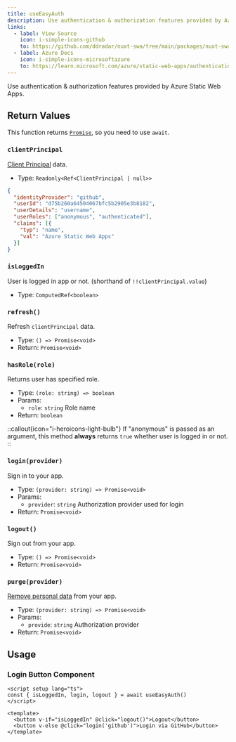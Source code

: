 ```yaml
---
title: useEasyAuth
description: Use authentication & authorization features provided by Azure Static Web Apps.
links:
  - label: View Source
    icon: i-simple-icons-github
    to: https://github.com/ddradar/nuxt-swa/tree/main/packages/nuxt-swa/src/runtime/composables/useEasyAuth.ts
  - label: Azure Docs
    icon: i-simple-icons-microsoftazure
    to: https://learn.microsoft.com/azure/static-web-apps/authentication-authorization
---
```


Use authentication & authorization features provided by Azure Static Web Apps.

## Return Values

This function returns [`Promise`](https://developer.mozilla.org/docs/Web/JavaScript/Reference/Global_Objects/Promise), so you need to use `await`.

### `clientPrincipal`

[Client Principal](https://learn.microsoft.com/azure/static-web-apps/user-information?tabs=javascript#client-principal-data) data.

- Type: `Readonly<Ref<ClientPrincipal | null>>`

```json
{
  "identityProvider": "github",
  "userId": "d75b260a64504067bfc5b2905e3b8182",
  "userDetails": "username",
  "userRoles": ["anonymous", "authenticated"],
  "claims": [{
    "typ": "name",
    "val": "Azure Static Web Apps"
  }]
}
```

### `isLoggedIn`

User is logged in app or not. (shorthand of `!!clientPrincipal.value`)

- Type: `ComputedRef<boolean>`

### `refresh()`

Refresh `clientPrincipal` data.

- Type: `() => Promise<void>`
- Return: `Promise<void>`

### `hasRole(role)`

Returns user has specified role.

- Type: `(role: string) => boolean`
- Params:
  - `role`: `string` Role name
- Return: `boolean`

::callout{icon="i-heroicons-light-bulb"}
If "anonymous" is passed as an argument, this method **always** returns `true` whether user is logged in or not.
::

### `login(provider)`

Sign in to your app.

- Type: `(provider: string) => Promise<void>`
- Params:
  - `provider`: `string` Authorization provider used for login
- Return: `Promise<void>`

### `logout()`

Sign out from your app.

- Type: `() => Promise<void>`
- Return: `Promise<void>`

### `purge(provider)`

[Remove personal data](https://learn.microsoft.com/azure/static-web-apps/authentication-authorization#remove-personal-data) from your app.

- Type: `(provider: string) => Promise<void>`
- Params:
  - `provide`: `string` Authorization provider
- Return: `Promise<void>`

## Usage

### Login Button Component

```vue [LoginButton.vue]
<script setup lang="ts">
const { isLoggedIn, login, logout } = await useEasyAuth()
</script>

<template>
  <button v-if="isLoggedIn" @click="logout()">Logout</button>
  <button v-else @click="login('github')">Login via GitHub</button>
</template>
```
